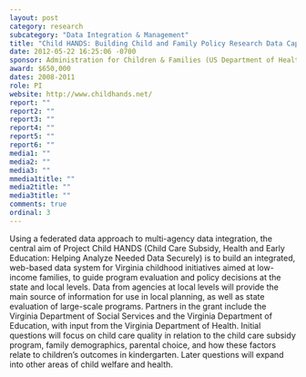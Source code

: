 ```yaml
---
layout: post
category: research
subcategory: "Data Integration & Management"
title: "Child HANDS: Building Child and Family Policy Research Data Capacity for the Commonwealth of Virginia: An Integrated Model"
date: 2012-05-22 16:25:06 -0700
sponsor: Administration for Children & Families (US Department of Health & Human Services)
award: $650,000
dates: 2008-2011
role: PI
website: http://www.childhands.net/
report: ""
report2: ""
report3: ""
report4: ""
report5: ""
report6: ""
media1: ""
media2: ""
media3: ""
mmedia1title: ""
media2title: ""
media3title: ""
comments: true
ordinal: 3
---
```


Using a federated data approach to multi-agency data integration, the central aim of Project Child HANDS (Child Care Subsidy, Health and Early Education: Helping Analyze Needed Data Securely) is to build an integrated, web-based data system for Virginia childhood initiatives aimed at low-income families, to guide program evaluation and policy decisions at the state and local levels. Data from agencies at local levels will provide the main source of information for use in local planning, as well as state evaluation of large-scale programs. Partners in the grant include the Virginia Department of Social Services and the Virginia Department of Education, with input from the Virginia Department of Health. Initial questions will focus on child care quality in relation to the child care subsidy program, family demographics, parental choice, and how these factors relate to children’s outcomes in kindergarten. Later questions will expand into other areas of child welfare and health.
